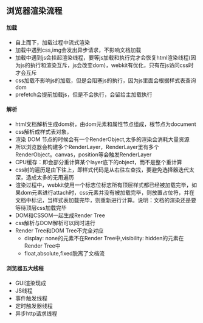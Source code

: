## 浏览器渲染流程

#### 加载
- 自上而下，加载过程中流式渲染
- 加载中遇到css,img会发出异步请求，不影响文档加载
- 加载中遇到js会挂起渲染线程，要等js加载和执行完才会恢复html渲染线程(因为js的执行和渲染互斥，js会改变dom)，webkit有优化，只有在js访问css时才会互斥
- css加载不影响js的加载，但是会阻塞js的执行，因为js里面会根据样式表查询dom
- prefetch会提前加载js，但是不会执行，会留给主加载执行

#### 解析
- html文档解析生成dom树，由dom元素和属性节点组成，根节点为document
- css解析成样式表对象，
- 渲染 DOM 节点的时候会有一个RenderObject,太多的渲染会消耗大量资源
- 所以浏览器会构建多个RenderLayer，RenderLayer里有多个RenderObject。canvas，position等会触发RenderLayer
- CPU缓存：即会部分重计算某个layer底下的object，而不是整个重计算
- css树的遍历是由下往上，即样式代码是从右往左查找，要避免选择器迭代太深，造成太多的无用遍历
- 渲染过程中，webkit使用一个标志位标志所有顶层样式都已经被加载完毕，如果dom元素进行attach时，css元素并没有被加载完毕，则放置占位符，并在文档中标记，当样式表加载完毕，则重新进行计算。说明：文档的渲染还是要等待顶层css加载完毕
- DOM和CSSOM一起生成Render Tree
- css解析与DOM解析可以同时进行
- Render Tree和DOM Tree不完全对应
  - display: none的元素不在Render Tree中,visibility: hidden的元素在Render Tree中
  - float,absolute,fixed脱离了文档流

#### 浏览器五大线程
- GUI渲染现成
- JS线程
- 事件触发线程
- 定时触发器线程
- 异步http请求线程